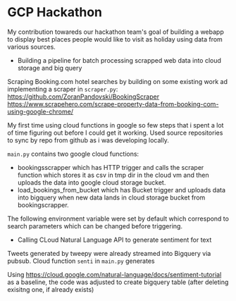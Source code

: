 # GCP Hackathon 

My contribution towareds our hackathon team's goal of building a webapp to display best places people would like to visit as holiday using data from 
various sources.

* Building a pipeline for batch processing scrapped web data into cloud storage and big query

Scraping Booking.com hotel searches  by building on some existing work ad implementing a scraper in `scraper.py`: 
https://github.com/ZoranPandovski/BookingScraper
https://www.scrapehero.com/scrape-property-data-from-booking-com-using-google-chrome/

My first time using cloud functions in google so few steps that i spent a lot of time figuring out before I could get it working.
Used source repositories to sync by repo from github as i was developing locally. 


`main.py` contains two google cloud functions: 

- bookingsscrapper which has HTTP trigger and calls the scraper function which stores it as csv in tmp dir in the cloud vm and then 
uploads the data into google cloud storage bucket. 
- load_bookings_from_bucket which has Bucket trigger and uploads data into bigquery when new data lands in cloud storage bucket from
bookingscrapper.

The following environment variable were set by default which correspond to search parameters which can be changed before triggering.

* Calling CLoud Natural Language API to generate sentiment for text

Tweets generated by tweepy were already streamed into Bigquery via pubsub. Cloud function `senti` in `main.py`
generates

Using https://cloud.google.com/natural-language/docs/sentiment-tutorial as a baseline, the code was adjusted to
create bigquery table (after deleting exisitng one, if already exists)

